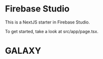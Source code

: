 # Firebase Studio

This is a NextJS starter in Firebase Studio.

To get started, take a look at src/app/page.tsx.
# GALAXY
